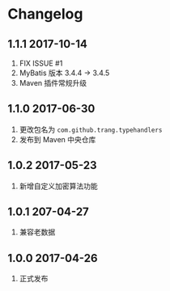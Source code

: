 # Changelog

## 1.1.1 2017-10-14
1. FIX ISSUE #1
2. MyBatis 版本 3.4.4 -> 3.4.5
3. Maven 插件常规升级

## 1.1.0 2017-06-30
1. 更改包名为 `com.github.trang.typehandlers`
2. 发布到 Maven 中央仓库

## 1.0.2 2017-05-23
1. 新增自定义加密算法功能

## 1.0.1 207-04-27
1. 兼容老数据

## 1.0.0 2017-04-26
1. 正式发布